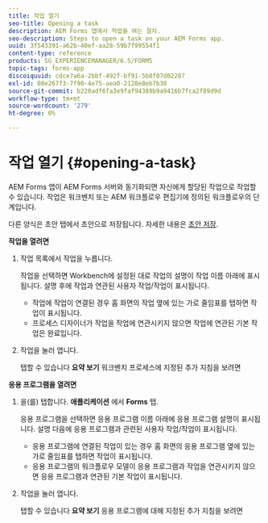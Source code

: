 ```yaml
---
title: 작업 열기
seo-title: Opening a task
description: AEM Forms 앱에서 작업을 여는 절차.
seo-description: Steps to open a task on your AEM Forms app.
uuid: 3f543391-a62b-40ef-aa28-59b7f99554f1
content-type: reference
products: SG_EXPERIENCEMANAGER/6.5/FORMS
topic-tags: forms-app
discoiquuid: cdce7a6a-2bbf-492f-bf91-5b8f07d02207
exl-id: 08e267f3-7f90-4e75-aea0-2128e8eb7b30
source-git-commit: b220adf6fa3e9faf94389b9a9416b7fca2f89d9d
workflow-type: tm+mt
source-wordcount: '279'
ht-degree: 0%

---
```


# 작업 열기 {#opening-a-task}

AEM Forms 앱이 AEM Forms 서버와 동기화되면 자신에게 할당된 작업으로 작업할 수 있습니다. 작업은 워크벤치 또는 AEM 워크플로우 편집기에 정의된 워크플로우의 단계입니다.

다른 양식은 초안 탭에서 초안으로 저장됩니다. 자세한 내용은 [초안 저장](/help/forms/using/save-as-draft.md).

**작업을 열려면**

1. 작업 목록에서 작업을 누릅니다.

   작업을 선택하면 Workbench에 설정된 대로 작업의 설명이 작업 이름 아래에 표시됩니다. 설명 후에 작업과 연관된 사용자 작업/작업이 표시됩니다.

   * 작업에 작업이 연결된 경우 홈 화면의 작업 옆에 있는 가로 줄임표를 탭하면 작업이 표시됩니다.
   * 프로세스 디자이너가 작업을 작업에 연관시키지 않으면 작업에 연관된 기본 작업은 완료입니다.

1. 작업을 눌러 엽니다.

   탭할 수 있습니다 **요약 보기** 워크벤치 프로세스에 지정된 추가 지침을 보려면

**응용 프로그램을 열려면**

1. 을(를) 탭합니다. **애플리케이션** 에서 **Forms** 탭.

   응용 프로그램을 선택하면 응용 프로그램 이름 아래에 응용 프로그램 설명이 표시됩니다. 설명 다음에 응용 프로그램과 관련된 사용자 작업/작업이 표시됩니다.

   * 응용 프로그램에 연결된 작업이 있는 경우 홈 화면의 응용 프로그램 옆에 있는 가로 줄임표를 탭하면 작업이 표시됩니다.
   * 응용 프로그램의 워크플로우 모델이 응용 프로그램과 작업을 연관시키지 않으면 응용 프로그램과 연관된 기본 작업이 표시됩니다.

1. 작업을 눌러 엽니다.

   탭할 수 있습니다 **요약 보기** 응용 프로그램에 대해 지정된 추가 지침을 보려면

